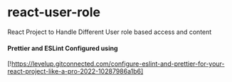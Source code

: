 # react-user-role

React Project to Handle Different User role based access and content

#### Prettier and ESLint Configured using

[!https://levelup.gitconnected.com/configure-eslint-and-prettier-for-your-react-project-like-a-pro-2022-10287986a1b6]

